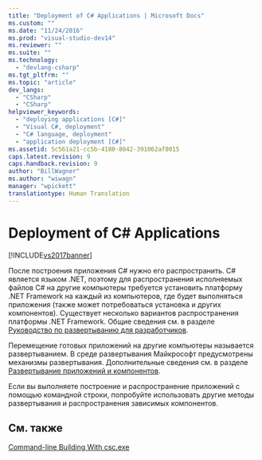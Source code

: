 ```yaml
---
title: "Deployment of C# Applications | Microsoft Docs"
ms.custom: ""
ms.date: "11/24/2016"
ms.prod: "visual-studio-dev14"
ms.reviewer: ""
ms.suite: ""
ms.technology: 
  - "devlang-csharp"
ms.tgt_pltfrm: ""
ms.topic: "article"
dev_langs: 
  - "CSharp"
  - "CSharp"
helpviewer_keywords: 
  - "deploying applications [C#]"
  - "Visual C#, deployment"
  - "C# language, deployment"
  - "application deployment [C#]"
ms.assetid: 5c561a21-cc5b-4180-8042-391062af0015
caps.latest.revision: 9
caps.handback.revision: 9
author: "BillWagner"
ms.author: "wiwagn"
manager: "wpickett"
translationtype: Human Translation
---
```

# Deployment of C# Applications
[!INCLUDE[vs2017banner](../../../csharp/includes/vs2017banner.md)]

После построения приложения C\# нужно его распространить.  C\# является языком .NET, поэтому для распространения исполняемых файлов C\# на другие компьютеры требуется установить платформу .NET Framework на каждый из компьютеров, где будет выполняться приложения \(также может потребоваться установка и других компонентов\).  Существует несколько вариантов распространения платформы .NET Framework.  Общие сведения см. в разделе [Руководство по развертыванию для разработчиков](../Topic/.NET%20Framework%20Deployment%20Guide%20for%20Developers.md).  
  
 Перемещение готовых приложений на другие компьютеры называется развертыванием.  В среде развертывания Майкрософт предусмотрены механизмы развертывания. Дополнительные сведения см. в разделе [Развертывание приложений и компонентов](/visual-studio/deployment/deploying-applications-services-and-components).  
  
 Если вы выполняете построение и распространение приложений с помощью командной строки, попробуйте использовать другие методы развертывания и распространения зависимых компонентов.  
  
## См. также  
 [Command\-line Building With csc.exe](../../../csharp/language-reference/compiler-options/command-line-building-with-csc-exe.md)